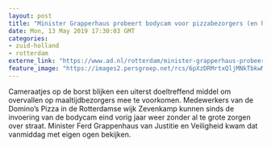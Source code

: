 ```yaml
---
layout: post
title: "Minister Grapperhaus probeert bodycam voor pizzabezorgers (en helpt ook even in de keuken)"
date: Mon, 13 May 2019 17:30:03 GMT
categories: 
- zuid-holland 
- rotterdam 
externe_link: "https://www.ad.nl/rotterdam/minister-grapperhaus-probeert-bodycam-voor-pizzabezorgers-en-helpt-ook-even-in-de-keuken~a6c049d0/"
feature_image: "https://images2.persgroep.net/rcs/6pXzDRMrtxQljMNkTbkwMx3xDnQ/diocontent/148233218/_fitwidth/400/?appId=21791a8992982cd8da851550a453bd7f&quality=0.7"
---
```


Cameraatjes op de borst blijken een uiterst doeltreffend middel om overvallen op maaltijdbezorgers mee te voorkomen. Medewerkers van de Domino’s Pizza in de Rotterdamse wijk Zevenkamp kunnen sinds de invoering van de bodycam eind vorig jaar weer zonder al te grote zorgen over straat. Minister Ferd Grappenhaus van Justitie en Veiligheid kwam dat vanmiddag met eigen ogen bekijken.
